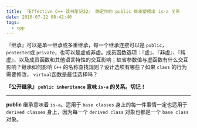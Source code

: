 ```yaml
---
title: 『Effective C++ 读书笔记32』 确定你的 public 继承塑模出 is-a 关系
date: 2016-07-12 08:42:40
tags:
  - cpp
---
```



『继承』可以是单一继承或多重继承，每一个继承连接可以是 `public`， `protected`或 `private`，也可以是虚或非虚。成员函数选项：『虚』、『非虚』、『纯虚』、以及成员函数和其他语言特性的交互影响；缺省参数值与虚函数有什么交互影响？继承如何影响 `C++` 的名称查找规则？设计选项有哪些？如果 `class` 的行为需要修改， `virtual`函数是最佳选择吗？

<!-- more -->
**『公开继承』 `public inheritance` 意味 `is-a` 的关系。切记！**

---

**public** 继承意味着 `is-a`。适用于 `base classes` 身上的每一件事情一定也适用于 `derived classes` 身上，因为每一个 `derived class` 对象也都是一个 `base class` 对象。
